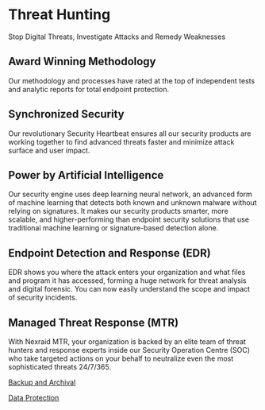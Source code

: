 # Threat Hunting
Stop Digital Threats, Investigate Attacks and Remedy Weaknesses

## Award Winning Methodology
Our methodology and processes have rated at the top of independent tests and analytic reports for total endpoint protection.

## Synchronized Security
Our revolutionary Security Heartbeat ensures all our security products are working together to find advanced threats faster and minimize attack surface and user impact.

## Power by Artificial Intelligence
Our security engine uses deep learning neural network, an advanced form of machine learning that detects both known and unknown malware without relying on signatures. It makes our security products smarter, more scalable, and higher-performing than endpoint security solutions that use traditional machine learning or signature-based detection alone.

## Endpoint Detection and Response (EDR)
EDR shows you where the attack enters your organization and what files and program it has accessed, forming a huge network for threat analysis and digital forensic. You can now easily understand the scope and impact of security incidents.

## Managed Threat Response (MTR)
With Nexraid MTR, your organization is backed by an elite team of threat hunters and response experts inside our Security Operation Centre (SOC) who take targeted actions on your behalf to neutralize even the most sophisticated threats 24/7/365.

[Backup and Archival](/Managed-IT-Services/Backup-and-Archival.md)

[Data Protection](/Managed-IT-Services/Data-Protection.md)
